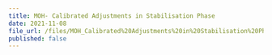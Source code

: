 ```yaml
---
title: MOH- Calibrated Adjustments in Stabilisation Phase
date: 2021-11-08
file_url: /files/MOH_Calibrated%20Adjustments%20in%20Stabilisation%20Phase_8%20Nov%202021.pdf
published: false
---
```

